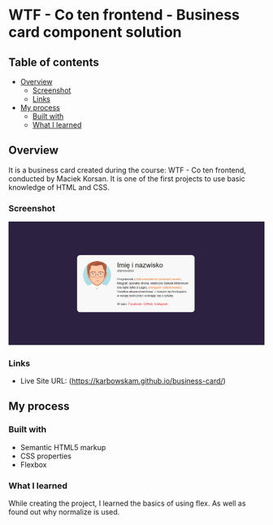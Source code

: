 # WTF - Co ten frontend - Business card component solution

## Table of contents

- [Overview](#overview)
  - [Screenshot](#screenshot)
  - [Links](#links)
- [My process](#my-process)
  - [Built with](#built-with)
  - [What I learned](#what-i-learned)

## Overview

It is a business card created during the course: WTF - Co ten frontend, conducted by Maciek Korsan. It is one of the first projects to use basic knowledge of HTML and CSS.

### Screenshot

![](business-card.png)

### Links

- Live Site URL: (https://karbowskam.github.io/business-card/)

## My process

### Built with

- Semantic HTML5 markup
- CSS properties
- Flexbox

### What I learned

While creating the project, I learned the basics of using flex. As well as found out why normalize is used.
